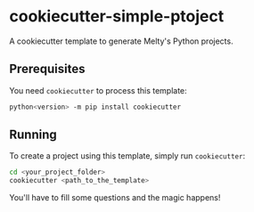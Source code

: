 # cookiecutter-simple-ptoject

A cookiecutter template to generate Melty's Python projects.

## Prerequisites

You need `cookiecutter` to process this template:

```bash
python<version> -m pip install cookiecutter
```

## Running

To create a project using this template, simply run `cookiecutter`:

```bash
cd <your_project_folder>
cookiecutter <path_to_the_template>
```

You'll have to fill some questions and the magic happens!